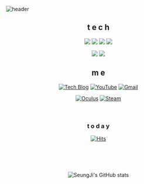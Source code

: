 
![header](https://capsule-render.vercel.app/api?type=waving&color=auto&height=300&section=header&text=Welcome&fontSize=70&textColor=white)

<div align=center>

## t e c h
  <img src="https://img.shields.io/badge/C-A8B9CC?style=flat-square&logo=C&logoColor=white"/></a> 
  <img src="https://img.shields.io/badge/C Sharp-239120?style=flat-square&logo=C Sharp&logoColor=white"/></a>
  <img src="https://img.shields.io/badge/Java-007396?style=flat-square&logo=Java&logoColor=white"/></a>
  <img src="https://img.shields.io/badge/Python-3776AB?style=flat-square&logo=Python&logoColor=white"/></a>
  
<img src="https://img.shields.io/badge/Visual%20Studio%20Code-007ACC?style=flat-square&logo=Visual%20Studio%20Code&logoColor=white"/></a>
<img src="https://img.shields.io/badge/Unity-000000?style=flat-square&logo=Unity&logoColor=white"/></a> 
  
## m e 
  [![Tech Blog](https://img.shields.io/badge/Blog-FF5722?style=flat-square&logo=blogger&logoColor=white)](https://tmdwl806.tistory.com/)
  [![YouTube](https://img.shields.io/badge/YouTube-FF0000?style=flat-square&logo=YouTube&logoColor=white)](https://www.youtube.com/channel/UCSYQsdUUZ2BY_cOnZfhuDpg)
  [![Gmail](https://img.shields.io/badge/Gmail-EA4335?style=flat-square&logo=Gmail&logoColor=white)](mailto:one.hotseungji@gmail.com)
  
  [![Oculus](https://img.shields.io/badge/Oculus-1C1E20?style=flat-square&logo=Oculus&logoColor=white)](https://secure.oculus.com/)
  [![Steam](https://img.shields.io/badge/Steam-004680?style=flat-square&logo=Steam&logoColor=white)](https://steamcommunity.com/profiles/76561198395297277/)
  <br><br><br>


### t o d a y  
[![Hits](https://hits.seeyoufarm.com/api/count/incr/badge.svg?url=https%3A%2F%2Fgithub.com%2FJungSeungJi&count_bg=%23FF0000&title_bg=%23555555&icon=&icon_color=%23E7E7E7&title=hits&edge_flat=false)](https://hits.seeyoufarm.com)
<br><br><br><br><br>


![SeungJi's GitHub stats](https://github-readme-stats.vercel.app/api?username=JungSeungJi&show_icons=true&theme=react)
